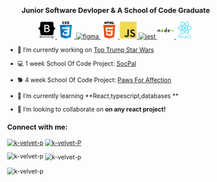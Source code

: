 


<h3 align="center">Junior Software Devloper & A School of Code Graduate</h3>
<p align="center"> <a href="https://getbootstrap.com" target="_blank" rel="noreferrer"> <img src="https://raw.githubusercontent.com/devicons/devicon/master/icons/bootstrap/bootstrap-plain-wordmark.svg" alt="bootstrap" width="40" height="40"/> </a> <a href="https://www.w3schools.com/css/" target="_blank" rel="noreferrer"> <img src="https://raw.githubusercontent.com/devicons/devicon/master/icons/css3/css3-original-wordmark.svg" alt="css3" width="40" height="40"/> </a> <a href="https://www.figma.com/" target="_blank" rel="noreferrer"> <img src="https://www.vectorlogo.zone/logos/figma/figma-icon.svg" alt="figma" width="40" height="40"/> </a> <a href="https://www.w3.org/html/" target="_blank" rel="noreferrer"> <img src="https://raw.githubusercontent.com/devicons/devicon/master/icons/html5/html5-original-wordmark.svg" alt="html5" width="40" height="40"/> </a> <a href="https://developer.mozilla.org/en-US/docs/Web/JavaScript" target="_blank" rel="noreferrer"> <img src="https://raw.githubusercontent.com/devicons/devicon/master/icons/javascript/javascript-original.svg" alt="javascript" width="40" height="40"/> </a> <a href="https://jestjs.io" target="_blank" rel="noreferrer"> <img src="https://www.vectorlogo.zone/logos/jestjsio/jestjsio-icon.svg" alt="jest" width="40" height="40"/> </a> <a href="https://nodejs.org" target="_blank" rel="noreferrer"> <img src="https://raw.githubusercontent.com/devicons/devicon/master/icons/nodejs/nodejs-original-wordmark.svg" alt="nodejs" width="40" height="40"/> </a> <a href="https://reactjs.org/" target="_blank" rel="noreferrer"> <img src="https://raw.githubusercontent.com/devicons/devicon/master/icons/react/react-original-wordmark.svg" alt="react" width="40" height="40"/> </a> </p>


- 🔭 I’m currently working on [Top Trump Star Wars](https://top-trump-star-wars.vercel.app/)

- 💻 1 week School Of Code Project: [SocPal](https://github.com/K-velvet-P/School-of-Code-1-Week-Project-Socpal-frontend)
  
- 🐕 4 week School Of Code Project: [Paws For Affection](https://pawsforaffection.netlify.app/) 
  
- 🌱 I’m currently learning **React,typescript,databases **

- 👯 I’m looking to collaborate on **on any react project!**

<!-- - 🤝 I’m looking for help with [http.](http.) -->

<h3 align="left">Connect with me:</h3>
<p align="left">
<a href="https://codepen.io/k-velvet-p" target="blank"><img align="center" src="https://raw.githubusercontent.com/rahuldkjain/github-profile-readme-generator/master/src/images/icons/Social/codepen.svg" alt="k-velvet-p" height="30" width="40" /></a>
<!-- <a href="https://linkedin.com/in/k-vp-749533267" target="blank"><img align="center" src="https://raw.githubusercontent.com/rahuldkjain/github-profile-readme-generator/master/src/images/icons/Social/linked-in-alt.svg" alt="k vp" height="30" width="40" /></a> -->
<a href="https://codesandbox.com/K-velvet-P" target="blank"><img align="center" src="https://raw.githubusercontent.com/rahuldkjain/github-profile-readme-generator/master/src/images/icons/Social/codesandbox.svg" alt="k-velvet-P" height="30" width="40" /></a>
</p>

<p><img align="left" src="https://github-readme-stats.vercel.app/api/top-langs?username=k-velvet-p&show_icons=true&locale=en&layout=compact" alt="k-velvet-p" /></p>

<p>&nbsp;<img align="center" src="https://github-readme-stats.vercel.app/api?username=k-velvet-p&show_icons=true&theme=synthwave&locale=en" alt="k-velvet-p" /></p>

<p><img align="center" src="https://github-readme-streak-stats.herokuapp.com/?user=k-velvet-p&" alt="k-velvet-p" /></p>


